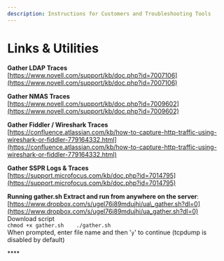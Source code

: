 ```yaml
---
description: Instructions for Customers and Troubleshooting Tools
---
```


# Links & Utilities

**Gather LDAP Traces**   
[https://www.novell.com/support/kb/doc.php?id=7007106](https://www.novell.com/support/kb/doc.php?id=7007106) 

**Gather NMAS Traces**   
[https://www.novell.com/support/kb/doc.php?id=7009602](https://www.novell.com/support/kb/doc.php?id=7009602)

**Gather Fiddler / Wireshark Traces**  
[https://confluence.atlassian.com/kb/how-to-capture-http-traffic-using-wireshark-or-fiddler-779164332.html](https://confluence.atlassian.com/kb/how-to-capture-http-traffic-using-wireshark-or-fiddler-779164332.html)

**Gather SSPR Logs & Traces**  
[https://support.microfocus.com/kb/doc.php?id=7014795](https://support.microfocus.com/kb/doc.php?id=7014795)

**Running gather.sh Extract and run from anywhere on the server**:   
[https://www.dropbox.com/s/ugel76i89mdujhi/ua\_gather.sh?dl=0](https://www.dropbox.com/s/ugel76i89mdujhi/ua_gather.sh?dl=0)  
Download script  
`chmod +x gather.sh   
./gather.sh`  
When prompted, enter file name and then '`y`' to continue \(tcpdump is disabled by default\)



\*\*\*\*

